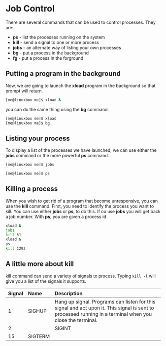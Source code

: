 # Job Control
There are several commands that can be used to control processes. They are:
- **ps** - list the processes running on the system
- **kill** - send a signal to one or more process
- **jobs** - an alternate way of listing your own processes
- **bg** - put a process in the background
- **fg** - put a process in the forground

## Putting a program in the background
Now, we are going to launch the **xload** program in the background so that prompt will return.
```bash
[me@linuxbox me]$ xload &
```
you can do the same thing using the **bg** command.
```bash
[me@linuxbox me]$ xload
[me@linuxbox me]$ bg
```

## Listing your process
To display a list of the processes we have launched, we can use either the **jobs** command or the more powerful **ps** command.
```bash
[me@linuxbox me]$ jobs
```
```bash
[me@linuxbox me]$ ps
```

## Killing a process
When you wish to get rid of a program that become unresponsive, you can use the **kill** command. First, you need to identify the process you want to kill. You can use either **jobs** or **ps**, to do this. If ou use **jobs** you will get back a job number. With **ps**, you are given a process id
```bash
xload &
jobs
kill %1
xload &
ps
kill 1293
```

## A little more about kill
kill command can send a variety of signals to process. Typing `kill -l` will give you a list of the signals it supports.

|Signal|Name|Description|
|:--|:--|:--|
|1|SIGHUP|Hang up signal. Programs can listen for this signal and act upon it. This signal is sent to processed running in a terminal when you close the terminal.|
|2||SIGINT|Interrupt signal. This signal is given to processes to interrupt them. Programs can process this signal and act upon it. You can also issue this signal directly by typing Ctrl-C in the terminal window where the program is running.|
|15|SIGTERM



<!--stackedit_data:
eyJoaXN0b3J5IjpbMTAzMjg0NzkzMCwtMjcwNzQ4MzMxXX0=
-->